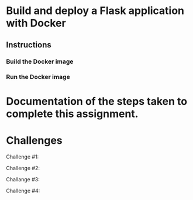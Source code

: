 # Build and deploy a Flask application with Docker
## Instructions
### Build the Docker image
### Run the Docker image
# Documentation of the steps taken to complete this assignment.
# Challenges
Challenge #1:

Challenge #2:

Challange #3:

Challenge #4: